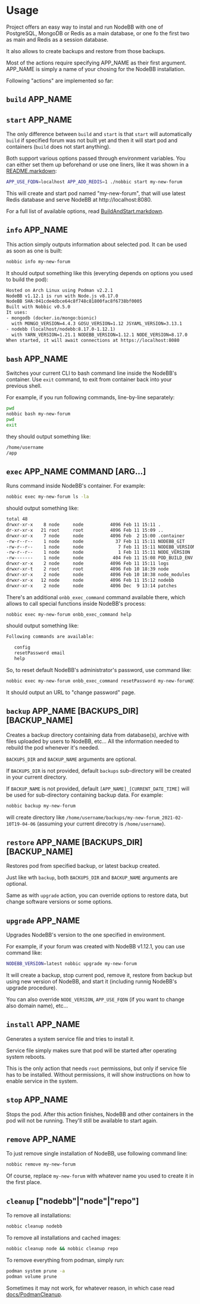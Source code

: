 Usage
=====

Project offers an easy way to instal and run NodeBB with one of PostgreSQL, MongoDB or Redis as a main database,
or one fo the first two as main and Redis as a session database.

It also allows to create backups and restore from those backups.

Most of the actions require specifying APP_NAME as their first argument. APP_NAME is simply a name of your chosing for the NodeBB installation.

Following "actions" are implemented so far:

## `build` APP_NAME
## `start` APP_NAME

The only difference between `build` and `start` is that `start` will automatically `build` if specified forum was not built yet and then it will start pod and containers (`build` does not start anything).

Both support various options passed through environment variables. You can either set them up beforehand or use one liners,
like it was shown in a [README.markdown](../README.markdown):

```sh
APP_USE_FQDN=localhost APP_ADD_REDIS=1 ./nobbic start my-new-forum
```

This will create and start pod named "my-new-forum", that will use latest Redis database and serve NodeBB at http://localhost:8080.

For a full list of available options, read [BuildAndStart.markdown](./BuildAndStart.markdown).

## `info` APP_NAME

This action simply outputs information about selected pod. It can be used as soon as one is built:

```sh
nobbic info my-new-forum
```

It should output something like this (everyting depends on options you used to build the pod):

```txt
Hosted on Arch Linux using Podman v2.2.1
NodeBB v1.12.1 is run with Node.js v8.17.0
NodeBB SHA:041cde4dbce64c8f748c81800fac8f6738bf0005
Built with Nobbic v0.5.0
It uses:
- mongodb (docker.io/mongo:bionic)
  with MONGO_VERSION=4.4.3 GOSU_VERSION=1.12 JSYAML_VERSION=3.13.1
- nodebb (localhost/nodebb:8.17.0-1.12.1)
  with YARN_VERSION=1.21.1 NODEBB_VERSION=1.12.1 NODE_VERSION=8.17.0
When started, it will await connections at https://localhost:8080
```

## `bash` APP_NAME

Switches your current CLI to bash command line inside the NodeBB's container.
Use `exit` command, to exit from container back into your previous shell.

For example, if you run following commands, line-by-line separately:

```sh
pwd
nobbic bash my-new-forum
pwd
exit
```

they should output something like:

```txt
/home/username
/app
```


## `exec` APP_NAME COMMAND [ARG...]

Runs command inside NodeBB's container. For example:

```sh
nobbic exec my-new-forum ls -la
```

should output something like:

```txt
total 48
drwxr-xr-x    8 node     node          4096 Feb 11 15:11 .
dr-xr-xr-x   21 root     root          4096 Feb 11 15:09 ..
drwxr-xr-x    7 node     node          4096 Feb  2 15:00 .container
-rw-r--r--    1 node     node            37 Feb 11 15:11 NODEBB_GIT
-rw-r--r--    1 node     node             7 Feb 11 15:11 NODEBB_VERSION
-rw-r--r--    1 node     node             1 Feb 11 15:11 NODE_VERSION
-rw-------    1 node     node           404 Feb 11 15:08 POD_BUILD_ENV
drwxr-xr-x    2 node     node          4096 Feb 11 15:11 logs
drwxr-xr-t    2 root     root          4096 Feb 10 18:39 node
drwxr-xr-x    2 node     node          4096 Feb 10 18:38 node_modules
drwxr-xr-x   12 node     node          4096 Feb 11 15:12 nodebb
drwxr-xr-x    2 node     node          4096 Dec  9 13:14 patches
```


There's an additional `onbb_exec_command` command available there,
which allows to call special functions inside NodeBB's process:

```sh
nobbic exec my-new-forum onbb_exec_command help
```

should output something like:

```txt
Following commands are available:

   config
   resetPassword email
   help
```

So, to reset default NodeBB's administrator's password, use command like:

```sh
nobbic exec my-new-forum onbb_exec_command resetPassword my-new-forum@127.0.0.1
```

It should output an URL to "change password" page.


## `backup` APP_NAME [BACKUPS_DIR] [BACKUP_NAME]

Creates a backup directory containing data from database(s), archive with files uploaded by users to NodeBB, etc...
All the information needed to rebuild the pod whenever it's needed.

`BACKUPS_DIR` and `BACKUP_NAME` arguments are optional.

If `BACKUPS_DIR` is not provided, default `backups` sub-directory will be created in your current directory.

If `BACKUP_NAME` is not provided, default `[APP_NAME]_[CURRENT_DATE_TIME]` will be used for sub-directory
containing backup data. For example:

```sh
nobbic backup my-new-forum
```

will create directory like `/home/username/backups/my-new-forum_2021-02-10T19-04-06`
(assuming your current direcotry is `/home/username`).


## `restore` APP_NAME [BACKUPS_DIR] [BACKUP_NAME]

Restores pod from specified backup, or latest backup created.

Just like wth `backup`, both `BACKUPS_DIR` and `BACKUP_NAME` arguments are optional.

Same as with `upgrade` action, you can override options to restore data, but change software versions or some options.


## `upgrade` APP_NAME

Upgrades NodeBB's version to the one specified in environment.

For example, if your forum was created with NodeBB v1.12.1, you can use command like:

```sh
NODEBB_VERSION=latest nobbic upgrade my-new-forum
```

It will create a backup, stop current pod, remove it, restore from backup but using new version of NodeBB,
and start it (including runnig NodeBB's upgrade procedure).

You can also override `NODE_VERSION`, `APP_USE_FQDN` (if you want to change also domain name), etc...


## `install` APP_NAME

Generates a system service file and tries to install it.

Service file simply makes sure that pod will be started after operating system reboots.

This is the only action that needs `root` permissions, but only if service file has to be installed.
Without permissions, it will show instructions on how to enable service in the system.


## `stop` APP_NAME

Stops the pod. After this action finishes, NodeBB and other containers in the pod will not be running.
They'll still be available to start again.


## `remove` APP_NAME

To just remove single installation of NodeBB, use following command line:

```sh
nobbic remove my-new-forum
```

Of course, replace `my-new-forum` with whatever name you used to create it in the first place.


## `cleanup` ["nodebb"|"node"|"repo"]

To remove all installations:

```sh
nobbic cleanup nodebb
```

To remove all installations and cached images:

```sh
nobbic cleanup node && nobbic cleanup repo
```

To remove everything from podman, simply run:

```sh
podman system prune -a
podman volume prune
```

Sometimes it may not work, for whatever reason, in which case read [docs/PodmanCleanup](./docs/PodmanCleanup.markdown).
